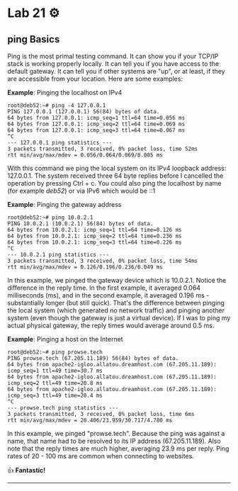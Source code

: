 # Lab 21 ⚙️

## ping Basics

Ping is the most primal testing command. It can show you if your TCP/IP stack is working properly locally. It can tell you if you have access to the default gateway. It can tell you if other systems are "up", or at least, if they are accessible from your location. Here are some examples:
	
**Example**: Pinging the localhost on IPv4
	
```
root@deb52:~# ping -4 127.0.0.1
PING 127.0.0.1 (127.0.0.1) 56(84) bytes of data.
64 bytes from 127.0.0.1: icmp_seq=1 ttl=64 time=0.056 ms
64 bytes from 127.0.0.1: icmp_seq=2 ttl=64 time=0.069 ms
64 bytes from 127.0.0.1: icmp_seq=3 ttl=64 time=0.067 ms
^C
--- 127.0.0.1 ping statistics ---
3 packets transmitted, 3 received, 0% packet loss, time 52ms
rtt min/avg/max/mdev = 0.056/0.064/0.069/0.005 ms
```

With this command we ping the local system on its IPv4 loopback address: 127.0.0.1. The system received three 64 byte replies before I cancelled the operation by pressing Ctrl + c. You could also ping the localhost by name (for example *deb52*) or via IPv6 which would be ::1

**Example**: Pinging the gateway address
	
```
root@deb52:~# ping 10.0.2.1
PING 10.0.2.1 (10.0.2.1) 56(84) bytes of data.
64 bytes from 10.0.2.1: icmp_seq=1 ttl=64 time=0.126 ms
64 bytes from 10.0.2.1: icmp_seq=2 ttl=64 time=0.236 ms
64 bytes from 10.0.2.1: icmp_seq=3 ttl=64 time=0.226 ms
^C
--- 10.0.2.1 ping statistics ---
3 packets transmitted, 3 received, 0% packet loss, time 54ms
rtt min/avg/max/mdev = 0.126/0.196/0.236/0.049 ms
```

In this example, we pinged the gateway device which is 10.0.2.1. Notice the difference in the reply time. In the first example, it averaged 0.064 milliseconds (ms), and in the second example, it averaged 0.196 ms - substantially longer (but still quick). That's the difference between pinging the local system (which generated no network traffic) and pinging another system (even though the gateway is just a virtual device). If I was to ping my actual physical gateway, the reply times would average around 0.5 ms. 

**Example**: Pinging a host on the Internet
	
```
root@deb52:~# ping prowse.tech
PING prowse.tech (67.205.11.189) 56(84) bytes of data.
64 bytes from apache2-igloo.allatou.dreamhost.com (67.205.11.189): icmp_seq=1 ttl=49 time=30.7 ms
64 bytes from apache2-igloo.allatou.dreamhost.com (67.205.11.189): icmp_seq=2 ttl=49 time=20.8 ms
64 bytes from apache2-igloo.allatou.dreamhost.com (67.205.11.189): icmp_seq=3 ttl=49 time=20.4 ms
^C
--- prowse.tech ping statistics ---
3 packets transmitted, 3 received, 0% packet loss, time 6ms
rtt min/avg/max/mdev = 20.406/23.959/30.717/4.780 ms
```
	
In this example, we pinged "prowse.tech". Because the ping was against a name, that name had to be resolved to its IP address (67.205.11.189). Also note that the reply times are much higher, averaging 23.9 ms per reply. Ping rates of 20 - 100 ms are common when connecting to websites. 

 👍 **Fantastic!**
  
 ---

